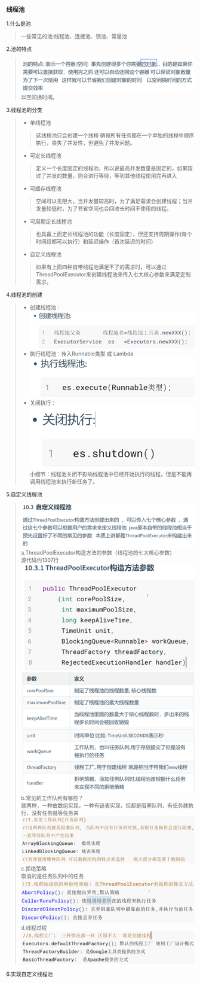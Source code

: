 ### 线程池
1.什么是池
> 一些常见的池:线程池、连接池、锁池、常量池

2.池的特点
> ![img.png](img.png)
> 以空间换时间。

3.线程池的分类
> * 单线程池
> > 这线程池只会创建一个线程 确保所有任务都在一个单独的线程中顺序执行，丧失了并发性，但避免了并发问题。
> * 可定长线程池
> > 定义一个长度固定的线程池，所以说最高并发数量是固定的，如果超过了并发的数量，则会进行等待，等到其他线程使用完再进入
> * 可缓存线程池
> > 空间可以无限大，当并发量较高时，为了满足需求会创建线程；当并发量较低时，为了节省空间也会回收长时间不使用的线程。
> * 可周期定长线程池
> > 也具备上面定长线程池的功能（长度固定），但还支持周期操作(每个时间段都可以执行）和延迟操作（首次延迟的时间）
> * 自定义线程池
> > 如果有上面四种自带线程池满足不了的需求时，可以通过ThreadPoolExecutor来创建线程池来传入七大核心参数来满足定制需求。

4.线程池的创建
> * 创建线程池：
> ![img_1.png](img_1.png)
> * 执行线程池：传入Runnable类型 或 Lambda
> ![img_2.png](img_2.png)
> * 关闭执行：
> ![img_3.png](img_3.png)
> 小细节：线程池关闭不影响线程池中已经开始执行的线程，但是不能再调用线程池来执行新任务了。

5.自定义线程池
> ![img_4.png](img_4.png)
> a.ThreadPoolExecutor构造方法的参数（线程池的七大核心参数）<br>
> 源代码约1307行
> ![img_5.png](img_5.png)
> ![img_6.png](img_6.png)
> ![img_7.png](img_7.png)
> b.常见的工作队列有哪些？<br>
> 就两种，一种由数组实现，一种有链表实现，但都是阻塞队列，有任务就执行，没有任务就等任务来
> ![img_8.png](img_8.png)
> c.拒绝策略<br>
> 取消的是任务队列中的任务
> ![img_9.png](img_9.png)
> d.线程过程<br>
> ![img_10.png](img_10.png)

6.实现自定义线程池
> 
